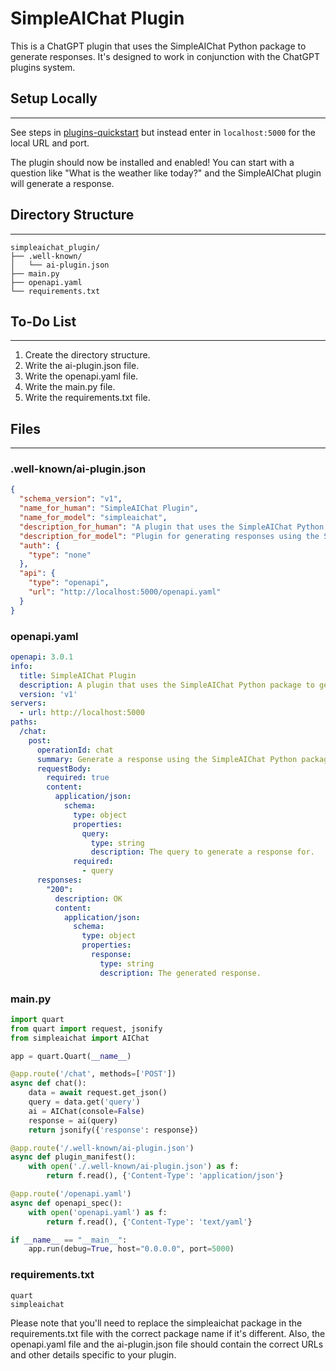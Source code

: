 # SimpleAIChat Plugin

This is a ChatGPT plugin that uses the SimpleAIChat Python package to generate responses. It's designed to work in conjunction with the ChatGPT plugins system.

## Setup Locally

---

See steps in [plugins-quickstart](https://github.com/openai/plugins-quickstart#setup-locally.) but instead enter in `localhost:5000` for the local URL and port.

The plugin should now be installed and enabled! You can start with a question like "What is the weather like today?" and the SimpleAIChat plugin will generate a response.

## Directory Structure

---

```shell
simpleaichat_plugin/
├── .well-known/
│   └── ai-plugin.json
├── main.py
├── openapi.yaml
└── requirements.txt
```

## To-Do List

---

1. Create the directory structure.
2. Write the ai-plugin.json file.
3. Write the openapi.yaml file.
4. Write the main.py file.
5. Write the requirements.txt file.

## Files
---

### .well-known/ai-plugin.json
```json
{
  "schema_version": "v1",
  "name_for_human": "SimpleAIChat Plugin",
  "name_for_model": "simpleaichat",
  "description_for_human": "A plugin that uses the SimpleAIChat Python package to generate responses.",
  "description_for_model": "Plugin for generating responses using the SimpleAIChat Python package.",
  "auth": {
    "type": "none"
  },
  "api": {
    "type": "openapi",
    "url": "http://localhost:5000/openapi.yaml"
  }
}
```

### openapi.yaml
```yaml
openapi: 3.0.1
info:
  title: SimpleAIChat Plugin
  description: A plugin that uses the SimpleAIChat Python package to generate responses.
  version: 'v1'
servers:
  - url: http://localhost:5000
paths:
  /chat:
    post:
      operationId: chat
      summary: Generate a response using the SimpleAIChat Python package.
      requestBody:
        required: true
        content:
          application/json:
            schema:
              type: object
              properties:
                query:
                  type: string
                  description: The query to generate a response for.
              required:
                - query
      responses:
        "200":
          description: OK
          content:
            application/json:
              schema:
                type: object
                properties:
                  response:
                    type: string
                    description: The generated response.

```

### main.py
```python
import quart
from quart import request, jsonify
from simpleaichat import AIChat

app = quart.Quart(__name__)

@app.route('/chat', methods=['POST'])
async def chat():
    data = await request.get_json()
    query = data.get('query')
    ai = AIChat(console=False)
    response = ai(query)
    return jsonify({'response': response})

@app.route('/.well-known/ai-plugin.json')
async def plugin_manifest():
    with open('./.well-known/ai-plugin.json') as f:
        return f.read(), {'Content-Type': 'application/json'}

@app.route('/openapi.yaml')
async def openapi_spec():
    with open('openapi.yaml') as f:
        return f.read(), {'Content-Type': 'text/yaml'}

if __name__ == "__main__":
    app.run(debug=True, host="0.0.0.0", port=5000)

```

### requirements.txt
```text
quart
simpleaichat
```

Please note that you'll need to replace the simpleaichat package in the requirements.txt file with the correct package name if it's different. Also, the openapi.yaml file and the ai-plugin.json file should contain the correct URLs and other details specific to your plugin.


